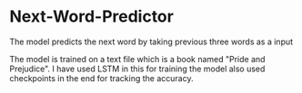 # Next-Word-Predictor
The model predicts the next word by taking previous three words as a input

The model is trained on a text file which is a book named "Pride and Prejudice". I have used LSTM in this for training the model also used checkpoints in the end for tracking the accuracy.
